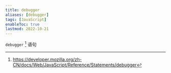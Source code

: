 ```yaml
---
title: debugger
aliases: [debugger]
tags: [JavaScript]
enableToc: true
lastmod: 2022-10-21
---
```


`debugger` [^1] 语句

[^1]: <https://developer.mozilla.org/zh-CN/docs/Web/JavaScript/Reference/Statements/debugger>
